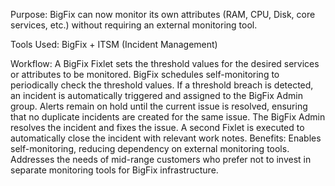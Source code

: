 Purpose:
BigFix can now monitor its own attributes (RAM, CPU, Disk, core services, etc.) without requiring an external monitoring tool.

Tools Used:
BigFix + ITSM (Incident Management)

Workflow:
A BigFix Fixlet sets the threshold values for the desired services or attributes to be monitored.
BigFix schedules self-monitoring to periodically check the threshold values.
If a threshold breach is detected, an incident is automatically triggered and assigned to the BigFix Admin group.
Alerts remain on hold until the current issue is resolved, ensuring that no duplicate incidents are created for the same issue.
The BigFix Admin resolves the incident and fixes the issue.
A second Fixlet is executed to automatically close the incident with relevant work notes.
Benefits:
Enables self-monitoring, reducing dependency on external monitoring tools.
Addresses the needs of mid-range customers who prefer not to invest in separate monitoring tools for BigFix infrastructure.

